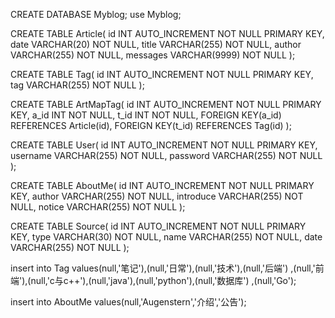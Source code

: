 CREATE DATABASE Myblog;
use Myblog;

CREATE TABLE Article(
id INT AUTO_INCREMENT NOT NULL PRIMARY KEY,
date VARCHAR(20) NOT NULL,
title VARCHAR(255) NOT NULL,
author VARCHAR(255) NOT NULL,
messages VARCHAR(9999) NOT NULL
);

CREATE TABLE Tag(
id INT AUTO_INCREMENT NOT NULL PRIMARY KEY,
tag VARCHAR(255) NOT NULL
);

CREATE TABLE ArtMapTag(
id INT AUTO_INCREMENT NOT NULL PRIMARY KEY,
a_id INT NOT NULL,
t_id INT NOT NULL,
FOREIGN KEY(a_id) REFERENCES Article(id),
FOREIGN KEY(t_id) REFERENCES Tag(id)
);

CREATE TABLE User(
id INT AUTO_INCREMENT NOT NULL PRIMARY KEY,
username VARCHAR(255) NOT NULL,
password VARCHAR(255) NOT NULL
);

CREATE TABLE AboutMe(
id INT AUTO_INCREMENT NOT NULL PRIMARY KEY,
author VARCHAR(255) NOT NULL,
introduce VARCHAR(255) NOT NULL,
notice VARCHAR(255) NOT NULL
);

CREATE TABLE Source(
id INT AUTO_INCREMENT NOT NULL PRIMARY KEY,
type VARCHAR(30) NOT NULL,
name VARCHAR(255) NOT NULL,
date VARCHAR(255) NOT NULL
);

insert into Tag values(null,'笔记'),(null,'日常'),(null,'技术'),(null,'后端')
,(null,'前端'),(null,'c与c++'),(null,'java'),(null,'python'),(null,'数据库')
,(null,'Go');

insert into AboutMe values(null,'Augenstern','介绍','公告');